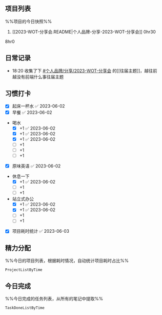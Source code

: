 ## 项目列表
%%项目的今日快照%%
1. [[2023-WOT-分享会.README|个人品牌-分享-2023-WOT-分享会]] 0hr30

8hr0

## 日常记录
- 18:20 收集了下 [#个人品牌/分享/2023-WOT-分享会](app://obsidian.md/index.html#%E5%88%86%E4%BA%AB/WOT) 的[[往届主题]]，越往前越没有前端什么事往届主题

## 习惯打卡
- [x] 起床一杯水 ✅ 2023-06-02
- [x] 早餐 ✅ 2023-06-02
- 喝水
	- [x] +1 ✅ 2023-06-02
	- [x] +1 ✅ 2023-06-02
	- [x] +1 ✅ 2023-06-02
	- [ ] +1
	- [ ] +1
	- [ ] +1
- [x] 原味英语 ✅ 2023-06-02
- 休息一下
	- [x] +1 ✅ 2023-06-02
	- [ ] +1
	- [ ] +1
- 站立式办公
	- [x] +1 ✅ 2023-06-02
	- [x] +1 ✅ 2023-06-02
	- [ ] +1
	- [ ] +1
- [x] 项目耗时统计 ✅ 2023-06-03

## 精力分配
%%今日的项目列表，根据耗时情况，自动统计项目耗时占比%%
```PeriodicPARA
ProjectListByTime
```

## 今日完成
%%今日完成的任务列表，从所有的笔记中提取%%
```PeriodicPARA
TaskDoneListByTime
```
